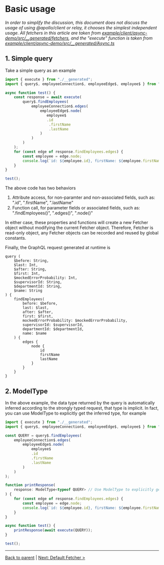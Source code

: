 # Basic usage

*In order to simplify the discussion, this document does not discuss the usage of using @apollo/client or relay, it chooses the simplest independent usage. All fetchers in this article are taken from [example/client/async-demo/src/__generated/fetchers](../../example/client/async-demo/src/__generated/fetchers), and the "execute" function is taken from [example/client/async-demo/src/__generated/Async.ts](../../example/client/async-demo/src/__generated/Async.ts)*

## 1. Simple query
Take a simple query as an example

```ts
import { execute } from "./__generated";
import { query$, employeeConnection$, employeeEdge$, employee$ } from "./__generated/fetchers";

async function test() {
    const response = await execute(
        query$.findEmployees(
            employeeConnection$.edges(
                employeeEdge$.node(
                   employee$
                   .id
                    .firstName
                    .lastName
                )
            )
        )
    );
    for (const edge of response.findEmployees.edges) {
        const employee = edge.node;
        console.log(`id: ${employee.id}, firstName: ${employee.firstName}, lastName: ${employee.lastName}`);
    }
}

test();
```

The above code has two behaviors
1. Attribute access, for non-paramter and non-associated fields, such as: ".id", ".firstName", ".lastName"
2. Function call, for parameter fields or associated fields, such as: ".findEmployees()", ".edges()", ".node()"

In either case, these properties and functions will create a new Fetcher object without modifying the current Fetcher object. Therefore, Fetcher is read-only object, any Fetcher objects can be recorded and reused by global constants.

Finally, the GraphQL request generated at runtime is
```
query (
    $before: String, 
    $last: Int, 
    $after: String, 
    $first: Int, 
    $mockedErrorProbability: Int, 
    $supervisorId: String, 
    $departmentId: String, 
    $name: String
) {
    findEmployees(
        before: $before, 
        last: $last, 
        after: $after, 
        first: $first, 
        mockedErrorProbability: $mockedErrorProbability, 
        supervisorId: $supervisorId, 
        departmentId: $departmentId, 
        name: $name
    ) {
        edges {
            node {
                id
                firstName
                lastName
            }
        }
    }
}
```

## 2. ModelType

In the above example, the data type returned by the query is automatically inferred according to the strongly typed request, that type is implicit. In fact, you can use ModelType to explicitly get the inferred type, for example

```ts
import { execute } from "./__generated";
import { query$, employeeConnection$, employeeEdge$, employee$ } from "./__generated/fetchers";

const QUERY = query$.findEmployees(
    employeeConnection$.edges(
        employeeEdge$.node(
            employee$
            .id
            .firstName
            .lastName
        )
    )
);

function printResponse(
    response: ModelType<typeof QUERY> // Use ModelType to explicitly get the inferred type
) {
    for (const edge of response.findEmployees.edges) {
        const employee = edge.node;
        console.log(`id: ${employee.id}, firstName: ${employee.firstName}, lastName: ${employee.lastName}`);
    }
}

async function test() {
    printResponse(await execute(QUERY));
}

test();
```

----------------------
[Back to parent](./README.md) | [Next: Default Fetcher >](./default-fetcher.md)

